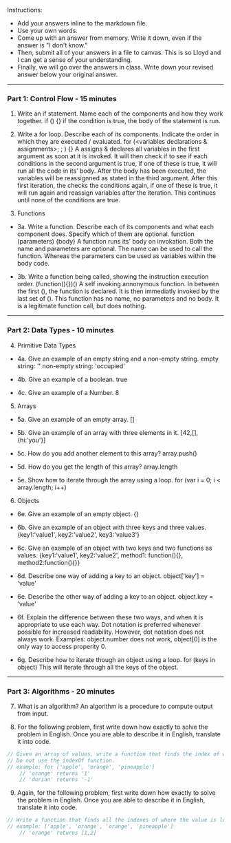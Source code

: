 Instructions:

- Add your answers inline to the markdown file.
- Use your own words.
- Come up with an answer from memory. Write it down, even if the answer is "I don't know."
- Then, submit all of your answers in a file to canvas. This is so Lloyd and I can get a sense of your understanding.
- Finally, we will go over the answers in class. Write down your revised answer below your original answer.


---
### Part 1: Control Flow - 15 minutes

1. Write an if statement. Name each of the components and how they work together.
<statement> if (<condition>) {<body>}
if the condition is true, the body of the statement is run.

2. Write a for loop. Describe each of its components. Indicate the order in which they are executed / evaluated.
for (<variables declarations & assignments>; <conditions>; <variables changes after every iteration>) {<body>}
A <for loop> assigns & declares all variables in the first argument as soon at it is invoked. It will then check if to see if each conditions in the second argument is true, if one of these is true, it will run all the code in its' body. After the body has been executed, the variables will be reassignned as stated in the third argument. After this first iteration, the <for loop> checks the conditions again, if one of these is true, it will run again and reassign variables after the iteration. This continues until none of the conditions are true.

3. Functions
 - 3a. Write a function. Describe each of its components and what each component does. Specify which of them are optional.
 function <name> (parameters) {body}
 A function runs its' body on invokation. Both the name and parameters are optional. The name can be used to call the function. Whereas the parameters can be used as variables within the body code.

 - 3b. Write a function being called, showing the instruction execution order.
 (function(){})()
 A self invoking annonymous function. In between the first (), the function is declared. It is then immediatly invoked by the last set of (). This function has no name, no parameters and no body. It is a legitimate function call, but does nothing.

---
### Part 2: Data Types - 10 minutes

4. Primitive Data Types
 - 4a. Give an example of an empty string and a non-empty string.
 empty string: ''
 non-empty string: 'occupied'
 
 - 4b. Give an example of a boolean.
true

 - 4c. Give an example of a Number.
8

5. Arrays
 - 5a. Give an example of an empty array.
[]

 - 5b. Give an example of an array with three elements in it.
[42,[],{hi:'you'}]

 - 5c. How do you add another element to this array?
array.push()

 - 5d. How do you get the length of this array?
array.length

 - 5e. Show how to iterate through the array using a loop.
 for (var i = 0; i < array.length; i++)
 
6. Objects
 - 6e. Give an example of an empty object.
 {}
 
 - 6b. Give an example of an object with three keys and three values.
{key1:'value1', key2:'value2', key3:'value3'}

 - 6c. Give an example of an object with two keys and two functions as values.
{key1:'value1', key2:'value2', method1: function(){}, method2:function(){}}

 - 6d. Describe one way of adding a key to an object.
object['key'] = 'value'

 - 6e. Describe the other way of adding a key to an object.
object.key = 'value'

 - 6f. Explain the difference between these two ways, and when it is appropriate to use each way.
Dot notation is preferred whenever possible for increased readability. However, dot notation does not always work. Examples:
object.number does not work, object[0] is the only way to access properity 0. 

 - 6g. Describe how to iterate though an object using a loop.
 for (keys in object)
 This <for in loop> will iterate through all the keys of the object.

---
### Part 3: Algorithms - 20 minutes

7. What is an algorithm?
An algorithm is a procedure to compute output from input.

8. For the following problem, first write down how exactly to solve the problem in English. Once you are able to describe it in English, translate it into code.

```js
// Given an array of values, write a function that finds the index of where the value is located, and if nothing is found, returns -1.
// Do not use the indexOf function.
// example: for ['apple', 'orange', 'pineapple']
	// 'orange' returns '1'
	// 'durian' returns '-1'
```

9. Again, for the following problem, first write down how exactly to solve the problem in English. Once you are able to describe it in English, translate it into code.

```js
// Write a function that finds all the indexes of where the value is located and returns them in an array, and if nothing is found, returns -1
// example: ['apple', 'orange', 'orange', 'pineapple']
	// 'orange' returns [1,2]
```
